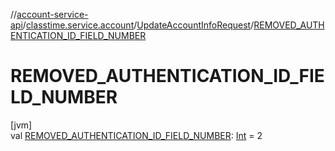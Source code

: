 //[account-service-api](../../../index.md)/[classtime.service.account](../index.md)/[UpdateAccountInfoRequest](index.md)/[REMOVED_AUTHENTICATION_ID_FIELD_NUMBER](-r-e-m-o-v-e-d_-a-u-t-h-e-n-t-i-c-a-t-i-o-n_-i-d_-f-i-e-l-d_-n-u-m-b-e-r.md)

# REMOVED_AUTHENTICATION_ID_FIELD_NUMBER

[jvm]\
val [REMOVED_AUTHENTICATION_ID_FIELD_NUMBER](-r-e-m-o-v-e-d_-a-u-t-h-e-n-t-i-c-a-t-i-o-n_-i-d_-f-i-e-l-d_-n-u-m-b-e-r.md): [Int](https://kotlinlang.org/api/latest/jvm/stdlib/kotlin/-int/index.html) = 2
